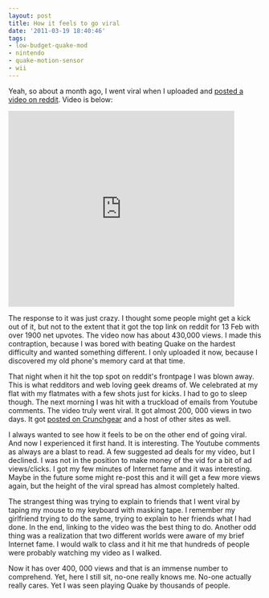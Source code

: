 ```yaml
---
layout: post
title: How it feels to go viral
date: '2011-03-19 18:40:46'
tags:
- low-budget-quake-mod
- nintendo
- quake-motion-sensor
- wii
---
```


Yeah, so about a month ago, I went viral when I uploaded and <a href="http://www.reddit.com/r/gaming/comments/fkkzi/back_in_2006_i_created_my_own_motion_sensor/">posted a video on reddit</a>. Video is below:

<iframe title="YouTube video player" width="450" height="390" src="http://www.youtube.com/embed/9CYrlHry0dw" frameborder="0" allowfullscreen></iframe>

The response to it was just crazy. I thought some people might get a kick out of it, but not to the extent that it got the top link on reddit for 13 Feb with over 1900 net upvotes. The video now has about 430,000 views. I made this contraption, because I was bored with beating Quake on the hardest difficulty and wanted something different. I only uploaded it now, because I discovered my old phone's memory card at that time.

That night when it hit the top spot on reddit's frontpage I was blown away. This is what redditors and web loving geek dreams of. We celebrated at my flat with my flatmates with a few shots just for kicks. I had to go to sleep though. The next morning I was hit with a truckload of emails from Youtube comments. The video truly went viral. It got almost 200, 000 views in two days. It got <a href="http://www.crunchgear.com/2011/02/13/the-ps3-move-aint-got-anything-on-this-rig-mouse-and-book-make-motion-sensor/">posted on Crunchgear</a> and a host of other sites as well.

I always wanted to see how it feels to be on the other end of going viral. And now I experienced it first hand. It is interesting. The Youtube comments as always are a blast to read. A few suggested ad deals for my video, but I declined. I was not in the position to make money of the vid for a bit of ad views/clicks. I got my few minutes of Internet fame and it was interesting. Maybe in the future some might re-post this and it will get a few more views again, but the height of the viral spread has almost completely halted.

The strangest thing was trying to explain to friends that I went viral by taping my mouse to my keyboard with masking tape. I remember my girlfriend trying to do the same, trying to explain to her friends what I had done. In the end, linking to the video was the best thing to do. Another odd thing was a realization that two different worlds were aware of my brief Internet fame. I would walk to class and it hit me that hundreds of people were probably watching my video as I walked.

Now it has over 400, 000 views and that is an immense number to comprehend. Yet, here I still sit, no-one really knows me. No-one actually really cares. Yet I was seen playing Quake by thousands of people.